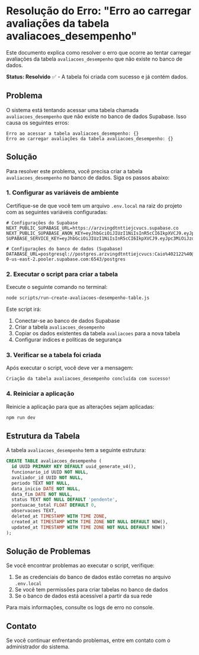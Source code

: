 # Resolução do Erro: "Erro ao carregar avaliações da tabela avaliacoes_desempenho"

Este documento explica como resolver o erro que ocorre ao tentar carregar avaliações da tabela `avaliacoes_desempenho` que não existe no banco de dados.

**Status: Resolvido** ✅ - A tabela foi criada com sucesso e já contém dados.

## Problema

O sistema está tentando acessar uma tabela chamada `avaliacoes_desempenho` que não existe no banco de dados Supabase. Isso causa os seguintes erros:

```
Erro ao acessar a tabela avaliacoes_desempenho: {}
Erro ao carregar avaliações da tabela avaliacoes_desempenho: {}
```

## Solução

Para resolver este problema, você precisa criar a tabela `avaliacoes_desempenho` no banco de dados. Siga os passos abaixo:

### 1. Configurar as variáveis de ambiente

Certifique-se de que você tem um arquivo `.env.local` na raiz do projeto com as seguintes variáveis configuradas:

```
# Configurações do Supabase
NEXT_PUBLIC_SUPABASE_URL=https://arzvingdtnttiejcvucs.supabase.co
NEXT_PUBLIC_SUPABASE_ANON_KEY=eyJhbGciOiJIUzI1NiIsInR5cCI6IkpXVCJ9.eyJpc3MiOiJzdXBhYmFzZSIsInJlZiI6ImFyenZpbmdkdG50dGllamN2dWNzIiwicm9sZSI6ImFub24iLCJpYXQiOjE3NDQ5NDY3MjksImV4cCI6MjA2MDUyMjcyOX0.8OYE8Dg3haAxQ7p3MUiLJE_wiy2rCKsWiszMVwwo1LI
SUPABASE_SERVICE_KEY=eyJhbGciOiJIUzI1NiIsInR5cCI6IkpXVCJ9.eyJpc3MiOiJzdXBhYmFzZSIsInJlZiI6ImFyenZpbmdkdG50dGllamN2dWNzIiwicm9sZSI6InNlcnZpY2Vfcm9sZSIsImlhdCI6MTc0NDk0NjcyOSwiZXhwIjoyMDYwNTIyNzI5fQ.Rfo5jOH3iFxFBPyV7mNtG7Ja29AFskUQYYA4fgG2HAk

# Configurações do banco de dados (Supabase)
DATABASE_URL=postgresql://postgres.arzvingdtnttiejcvucs:Caio%402122%40@aws-0-us-east-2.pooler.supabase.com:6543/postgres
```

### 2. Executar o script para criar a tabela

Execute o seguinte comando no terminal:

```bash
node scripts/run-create-avaliacoes-desempenho-table.js
```

Este script irá:
1. Conectar-se ao banco de dados Supabase
2. Criar a tabela `avaliacoes_desempenho`
3. Copiar os dados existentes da tabela `avaliacoes` para a nova tabela
4. Configurar índices e políticas de segurança

### 3. Verificar se a tabela foi criada

Após executar o script, você deve ver a mensagem:

```
Criação da tabela avaliacoes_desempenho concluída com sucesso!
```

### 4. Reiniciar a aplicação

Reinicie a aplicação para que as alterações sejam aplicadas:

```bash
npm run dev
```

## Estrutura da Tabela

A tabela `avaliacoes_desempenho` tem a seguinte estrutura:

```sql
CREATE TABLE avaliacoes_desempenho (
  id UUID PRIMARY KEY DEFAULT uuid_generate_v4(),
  funcionario_id UUID NOT NULL,
  avaliador_id UUID NOT NULL,
  periodo TEXT NOT NULL,
  data_inicio DATE NOT NULL,
  data_fim DATE NOT NULL,
  status TEXT NOT NULL DEFAULT 'pendente',
  pontuacao_total FLOAT DEFAULT 0,
  observacoes TEXT,
  deleted_at TIMESTAMP WITH TIME ZONE,
  created_at TIMESTAMP WITH TIME ZONE NOT NULL DEFAULT NOW(),
  updated_at TIMESTAMP WITH TIME ZONE NOT NULL DEFAULT NOW()
);
```

## Solução de Problemas

Se você encontrar problemas ao executar o script, verifique:

1. Se as credenciais do banco de dados estão corretas no arquivo `.env.local`
2. Se você tem permissões para criar tabelas no banco de dados
3. Se o banco de dados está acessível a partir da sua rede

Para mais informações, consulte os logs de erro no console.

## Contato

Se você continuar enfrentando problemas, entre em contato com o administrador do sistema.
